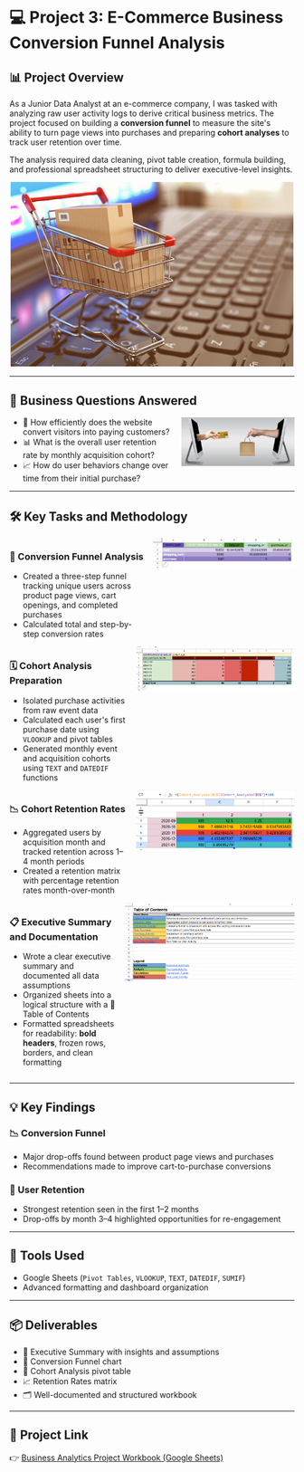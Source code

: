 # 💻 Project 3: E-Commerce Business Conversion Funnel Analysis

## 📊 Project Overview  
As a Junior Data Analyst at an e-commerce company, I was tasked with analyzing raw user activity logs to derive critical business metrics. The project focused on building a **conversion funnel** to measure the site's ability to turn page views into purchases and preparing **cohort analyses** to track user retention over time.

The analysis required data cleaning, pivot table creation, formula building, and professional spreadsheet structuring to deliver executive-level insights.

<p align="center">
  <img src="./3_1.PNG" width="500" alt="Conversion Funnel Chart">
</p>

---

## 🧠 Business Questions Answered

<img src="./3_5.PNG" alt="E-commerce visual" width="200" align="right" style="margin-left: 20px;"/>

- 🧾 How efficiently does the website convert visitors into paying customers?  
- 📊 What is the overall user retention rate by monthly acquisition cohort?  
- 📈 How do user behaviors change over time from their initial purchase?  

---

## 🛠️ Key Tasks and Methodology

<div style="display: flex; align-items: flex-start; gap: 16px;">
  <div>
    <h3>🔻 Conversion Funnel Analysis</h3>
    <ul>
      <li>Created a three-step funnel tracking unique users across product page views, cart openings, and completed purchases</li>
      <li>Calculated total and step-by-step conversion rates</li>
    </ul>
  </div>
  <img src="./3_7.PNG" alt="Conversion Funnel Retention Matrix" width="250"/>
</div>

<div style="display: flex; align-items: flex-start; gap: 16px;">
  <div>
    <h3>🗓️ Cohort Analysis Preparation</h3>
    <ul>
      <li>Isolated purchase activities from raw event data</li>
      <li>Calculated each user's first purchase date using <code>VLOOKUP</code> and pivot tables</li>
      <li>Generated monthly event and acquisition cohorts using <code>TEXT</code> and <code>DATEDIF</code> functions</li>
    </ul>
  </div>
  <img src="./3_2.PNG" alt="Cohort Purchase Activity" width="280"/>
</div>

<div style="display: flex; align-items: flex-start; gap: 16px;">
  <div>
    <h3>📉 Cohort Retention Rates</h3>
    <ul>
      <li>Aggregated users by acquisition month and tracked retention across 1–4 month periods</li>
      <li>Created a retention matrix with percentage retention rates month-over-month</li>
    </ul>
  </div>
  <img src="./3_3.PNG" alt="Cohort Retention Matrix" width="280"/>
</div>


<div style="display: flex; align-items: flex-start; gap: 16px;">
  <div>
    <h3>📋 Executive Summary and Documentation</h3>
    <ul>
      <li>Wrote a clear executive summary and documented all data assumptions</li>
      <li>Organized sheets into a logical structure with a 📑 Table of Contents</li>
      <li>Formatted spreadsheets for readability: <strong>bold headers</strong>, frozen rows, borders, and clean formatting</li>
    </ul>
  </div>
  <img src="./3_6.PNG" alt="Executive Summary Table of Contents" width="300"/>
</div>

---

## 💡 Key Findings

### 📉 Conversion Funnel  
- Major drop-offs found between product page views and purchases  
- Recommendations made to improve cart-to-purchase conversions

### 🔄 User Retention  
- Strongest retention seen in the first 1–2 months  
- Drop-offs by month 3–4 highlighted opportunities for re-engagement

---

## 🧰 Tools Used  
- Google Sheets (`Pivot Tables`, `VLOOKUP`, `TEXT`, `DATEDIF`, `SUMIF`)  
- Advanced formatting and dashboard organization

---

## 📦 Deliverables  
- 📝 Executive Summary with insights and assumptions  
- 🔻 Conversion Funnel chart  
- 🧩 Cohort Analysis pivot table  
- 📈 Retention Rates matrix  
- 🗂️ Well-documented and structured workbook

---

## 🔗 Project Link  
👉 [Business Analytics Project Workbook (Google Sheets)](https://docs.google.com/spreadsheets/d/1oAUyNNN33sJlqYmQeiYw9qTYKIp4PnJaOq_iziPXiRw/edit?usp=sharing)
